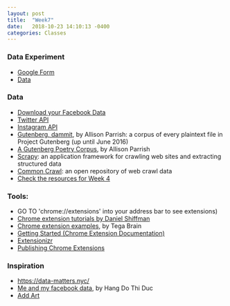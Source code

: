```yaml
---
layout: post
title:  "Week7"
date:   2018-10-23 14:10:13 -0400
categories: Classes
---
```


### Data Experiment
* [Google Form](https://goo.gl/forms/th3yaBga0ael0Gh22)
* [Data]()

### Data
* [Download your Facebook Data](https://www.facebook.com/help/1701730696756992)
* [Twitter API](https://developer.twitter.com/en/docs.html)
* [Instagram API](https://www.instagram.com/developer/)
* [Gutenberg, dammit](https://github.com/aparrish/gutenberg-dammit/), by Allison Parrish: a corpus of every plaintext file in Project Gutenberg (up until June 2016)
* [A Gutenberg Poetry Corpus](https://github.com/aparrish/gutenberg-poetry-corpus), by Allison Parrish
* [Scrapy](https://scrapy.org/): an application framework for crawling web sites and extracting structured data
* [Common Crawl](http://commoncrawl.org/): an open repository of web crawl data
* [Check the resources for Week 4](http://introfall2018.dlarts.xyz/classes/2018/10/02/class-week4/)

### Tools:
* GO TO 'chrome://extensions' into your address bar to see extensions)
* [Chrome extension tutorials by Daniel Shiffman](https://shiffman.net/a2z/chrome-ext/)
* [Chrome extension examples](https://github.com/tegacodes/speculative-bureaucracy/blob/master/Extensions/manifestExplained.md), by Tega Brain
* [Getting Started (Chrome Extension Documentation)](https://developer.chrome.com/extensions/getstarted)
* [Extensionizr](http://extensionizr.com/)
* [Publishing Chrome Extensions](https://developer.chrome.com/webstore/publish#upload-your-app)

### Inspiration
* https://data-matters.nyc/
* [Me and my facebook data](http://myfbdata.schloss-post.com/), by Hang Do Thi Duc
* [Add Art](https://visitsteve.com/made/add-art-art-replaces-ads/)

<!-- https://twitter.com/samplereality/lists/samplereality-bots/members
How to think about bots? -->

<!-- Reading
[Cultural Data: Possibilities and limitations of the digital data universe](http://manovich.net/content/04-projects/102-cultural-data/cultural_data_article.pdf)
["Data Will Help Us"](http://datawillhelp.us/)

Questions
How to think about language as data
The enormous amount of language data available on the internet?

Show:
Listening Post,  Ben Rubin and Mark Hansen -->


<!-- URL Match Patterns
jQuery Selectors
Jquery Each

Jonathan Harris,
Show casing
Data visualization
Musuem, Curating an exhibition
Story telling, narration

Data as raw material
Allison Parrish
Twitter sonnet examples

Data gathering, reading
(Social Media) -->
